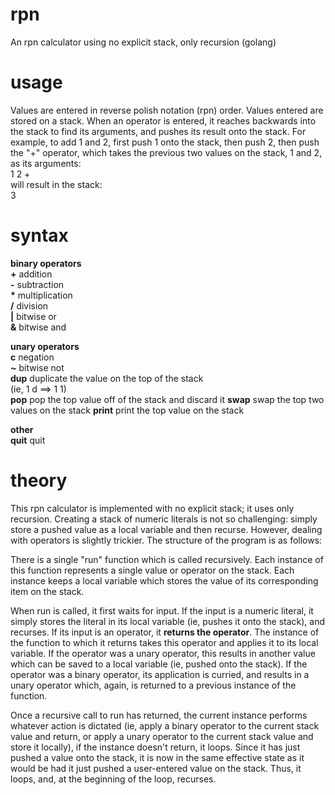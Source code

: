 rpn
===

An rpn calculator using no explicit stack, only recursion (golang)

usage
=====

Values are entered in reverse polish notation (rpn) order. Values entered are stored on a stack. When an operator is entered, it reaches backwards into the stack to find its arguments, and pushes its result onto the stack. For example, to add 1 and 2, first push 1 onto the stack, then push 2, then push the "+" operator, which takes the previous two values on the stack, 1 and 2, as its arguments:  
1 2 +  
will result in the stack:  
3  

syntax
======
<b>binary operators</b>  
<b>\+</b> addition  
<b>\-</b> subtraction  
<b>\*</b> multiplication  
<b>/</b> division  
<b>|</b> bitwise or  
<b>&</b> bitwise and  

<b>unary operators</b>  
<b>c</b> negation  
<b>~</b> bitwise not  
<b>dup</b> duplicate the value on the top of the stack  
(ie, 1 d ==> 1 1)  
<b>pop</b> pop the top value off of the stack and discard it
<b>swap</b> swap the top two values on the stack
<b>print</b> print the top value on the stack  

<b>other</b>  
<b>quit</b> quit

theory
======

This rpn calculator is implemented with no explicit stack; it uses only recursion. Creating a stack of numeric literals is not so challenging: simply store a pushed value as a local variable and then recurse. However, dealing with operators is slightly trickier. The structure of the program is as follows:  

There is a single "run" function which is called recursively. Each instance of this function represents a single value or operator on the stack. Each instance keeps a local variable which stores the value of its corresponding item on the stack.  

When run is called, it first waits for input. If the input is a numeric literal, it simply stores the literal in its local variable (ie, pushes it onto the stack), and recurses. If its input is an operator, it <b>returns the operator</b>. The instance of the function to which it returns takes this operator and applies it to its local variable. If the operator was a unary operator, this results in another value which can be saved to a local variable (ie, pushed onto the stack). If the operator was a binary operator, its application is curried, and results in a unary operator which, again, is returned to a previous instance of the function.  

Once a recursive call to run has returned, the current instance performs whatever action is dictated (ie, apply a binary operator to the current stack value and return, or apply a unary operator to the current stack value and store it locally), if the instance doesn't return, it loops. Since it has just pushed a value onto the stack, it is now in the same effective state as it would be had it just pushed a user-entered value on the stack. Thus, it loops, and, at the beginning of the loop, recurses.


